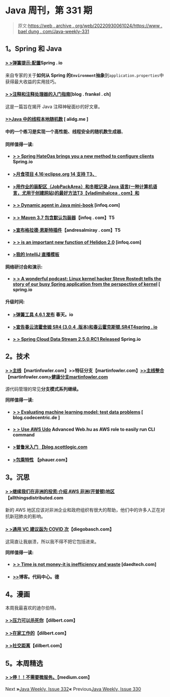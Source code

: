 # Java 周刊，第 331 期

> 原文:[https://web . archive . org/web/20220930061024/https://www . bael dung . com/Java-weekly-331](https://web.archive.org/web/20220930061024/https://www.baeldung.com/java-weekly-331)

## **1。Spring 和 Java**

#### [**> >弹簧提示:配置**](https://web.archive.org/web/20220701015632/https://spring.io/blog/2020/04/23/spring-tips-configuration)Spring . io

来自专家的关于**如何从 Spring 的`Environment`抽象**到`application.properties`中获得最大收益的实用技巧。

#### [**> >注释和注释处理器的入门指南**](https://web.archive.org/web/20220701015632/https://blog.frankel.ch/introductory-guide-annotation-processor/)[blog . frankel . ch]

这是一篇旨在揭开 Java 注释神秘面纱的好文章。

#### [**>>Java 中的线程本地随机数**](https://web.archive.org/web/20220701015632/https://alidg.me/blog/2020/4/24/thread-local-random) [ alidg.me ]

**中的一个练习是实现一个高性能、线程安全的随机数生成器**。

#### **同样值得一读:**

*   #### [**> > Spring HateOas brings you a new method to configure clients**](https://web.archive.org/web/20220701015632/https://spring.io/blog/2020/04/22/spring-hateoas-brings-you-new-ways-to-configure-clients) Spring.io

*   #### [**>月食项目 4.16:eclipse.org 14 支持** T3、](https://web.archive.org/web/20220701015632/https://www.eclipse.org/eclipse/news/4.16/jdt.php)

*   #### [**>用作业的装配区（JobPackArea）和冬眠记录 Java 语言(一种计算机语言，尤用于创建网站)的最好方法**T3【vladimihalcea . com】和](https://web.archive.org/web/20220701015632/https://vladmihalcea.com/java-records-jpa-hibernate/)

*   #### [**> > Dynamic agent in Java mini-book**](https://web.archive.org/web/20220701015632/https://www.infoq.com/minibooks/java-dynamic-proxies/?utm_campaign=infoq_content&utm_source=infoq&utm_medium=feed&utm_term=Java) [infoq.com]

*   #### [**> > Maven 3.7 包含默认包装器**](https://web.archive.org/web/20220701015632/https://www.infoq.com/news/2020/04/maven-wrapper/?utm_campaign=infoq_content&utm_source=infoq&utm_medium=feed&utm_term=Java)【infoq . com】T5

*   #### [**>宣布格拉德·恩斯特插件**](https://web.archive.org/web/20220701015632/http://andresalmiray.com/announcing-the-gradle-enforcer-plugin/)【andresalmiray . com】T5

*   #### [**> > is an important new function of Helidon 2.0**](https://web.archive.org/web/20220701015632/https://www.infoq.com/news/2020/04/the-road-to-helidon-2/?utm_campaign=infoq_content&utm_source=infoq&utm_medium=feed&utm_term=Java) [infoq.com]

*   #### [**>我的 IntelliJ 直播模板**](https://web.archive.org/web/20220701015632/https://blog.sebastian-daschner.com/entries/my-intellij-live-templates)

**网络研讨会和演示:**

*   #### [**> > A wonderful podcast: Linux kernel hacker Steve Rostedt tells the story of our busy Spring application from the perspective of kernel**](https://web.archive.org/web/20220701015632/https://spring.io/blog/2020/04/24/a-bootiful-podcast-linux-kernel-hacker-steve-rostedt-on-what-our-busy-spring-applications-look-like-from-the-kernel-s-perspective) [ spring.io

**升级时间:**

*   #### [**>弹簧工具 4.6.1 发布**](https://web.archive.org/web/20220701015632/https://spring.io/blog/2020/04/22/spring-tools-4-6-1-released) 春天。io

*   #### [**>宣告春云流霍舍姆 SR4 (3.0.4 .版本)和春云霍克斯顿.SR4**T4spring . io](https://web.archive.org/web/20220701015632/https://spring.io/blog/2020/04/27/announcing-spring-cloud-stream-horsham-sr4-3-0-4-release-and-spring-cloud-hoxton-sr4)

*   #### [**> > Spring Cloud Data Stream 2.5.0.RC1 Released**](https://web.archive.org/web/20220701015632/https://spring.io/blog/2020/04/23/spring-cloud-data-flow-2-5-0-rc1-released) Spring.io

## **2。技术**

#### [**> >主线**](https://web.archive.org/web/20220701015632/https://martinfowler.com/articles/branching-patterns.html#mainline)【martinfowler.com】**>>特征分支**【martinfowler.com】[**>>主线整合**](https://web.archive.org/web/20220701015632/https://martinfowler.com/articles/branching-patterns.html#mainline-integration)【martinfowler.com[**>健康分支**martinfowler.com](https://web.archive.org/web/20220701015632/https://martinfowler.com/articles/branching-patterns.html#healthy-branch)

源代码管理的常见**分支模式系列继续。**

**同样值得一读:**

*   #### [**> > Evaluating machine learning model: test data problems**](https://web.archive.org/web/20220701015632/https://blog.codecentric.de/en/2020/04/evaluating-machine-learning-models-test-data-sets/) [ blog.codecentric.de ]

*   #### [**> > Use AWS Udo**](https://web.archive.org/web/20220701015632/https://advancedweb.hu/easily-run-cli-commands-as-an-aws-role-with-awsudo/) Advanced Web.hu as AWS role to easily run CLI command

*   #### [**>普鲁米**入门 【blog.scottlogic.com](https://web.archive.org/web/20220701015632/https://blog.scottlogic.com/2020/04/21/starting-with-pulumi.html)

*   #### [**>包乘特性**](https://web.archive.org/web/20220701015632/https://phauer.com/2020/package-by-feature/) 【phauer.com】

## **3。沉思**

#### [**> >继续我们在非洲的投资:介绍 AWS 非洲(开普顿)地区**](https://web.archive.org/web/20220701015632/https://www.allthingsdistributed.com/2020/04/aws-launches-africa-cape-town-region.html)【allthingsdistributed.com

新的 AWS 地区应该对非洲企业和政府组织有很大的帮助，他们中的许多人正在对抗新冠肺炎的影响。

#### **[> >通用 VC 建议函为 COVID 次](https://web.archive.org/web/20220701015632/https://diegobasch.com/generic-vc-advice-letter-for-covid-times)**【diegobasch.com】

这简直让我崩溃，所以我不得不把它包括进来。

**同样值得一读:**

*   #### [**> > Time is not money-it is inefficiency and waste**](https://web.archive.org/web/20220701015632/https://daedtech.com/time-isnt-money-its-inefficiency-and-waste/) [daedtech.com]

*   #### [**>>**](https://web.archive.org/web/20220701015632/https://blog.codecentric.de/en/2020/04/team-oriented-development/)博客。代码中心。德

## **4。漫画**

本周我最喜欢的迪尔伯特。

#### [**> >压力可以杀死你**](https://web.archive.org/web/20220701015632/https://dilbert.com/strip/2020-04-22)【dilbert.com】

#### [**> >在家工作的**](https://web.archive.org/web/20220701015632/https://dilbert.com/strip/2020-04-23)【dilbert.com】

#### [**> >社交距离**](https://web.archive.org/web/20220701015632/https://dilbert.com/strip/2020-04-25)【dilbert.com】

## **5。本周精选**

#### **[> >停！！不需要微服务。](https://web.archive.org/web/20220701015632/https://medium.com/swlh/stop-you-dont-need-microservices-dc732d70b3e0)**【medium.com】

Next **»**[Java Weekly, Issue 332](/web/20220701015632/https://www.baeldung.com/java-weekly-332)**«** Previous[Java Weekly, Issue 330](/web/20220701015632/https://www.baeldung.com/java-weekly-330)